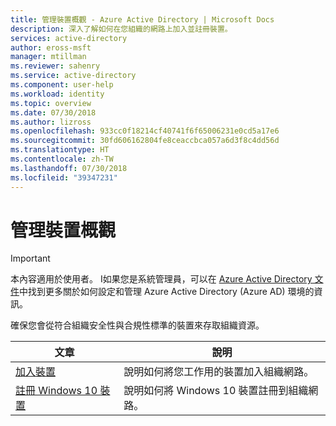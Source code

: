 ```yaml
---
title: 管理裝置概觀 - Azure Active Directory | Microsoft Docs
description: 深入了解如何在您組織的網路上加入並註冊裝置。
services: active-directory
author: eross-msft
manager: mtillman
ms.reviewer: sahenry
ms.service: active-directory
ms.component: user-help
ms.workload: identity
ms.topic: overview
ms.date: 07/30/2018
ms.author: lizross
ms.openlocfilehash: 933cc0f18214cf40741f6f65006231e0cd5a17e6
ms.sourcegitcommit: 30fd606162804fe8ceaccbca057a6d3f8c4dd56d
ms.translationtype: HT
ms.contentlocale: zh-TW
ms.lasthandoff: 07/30/2018
ms.locfileid: "39347231"
---
```

# <a name="manage-my-devices-overview"></a>管理裝置概觀

>[!Important]
>本內容適用於使用者。 I如果您是系統管理員，可以在 [Azure Active Directory 文件](https://docs.microsoft.com/en-us/azure/active-directory)中找到更多關於如何設定和管理 Azure Active Directory (Azure AD) 環境的資訊。

確保您會從符合組織安全性與合規性標準的裝置來存取組織資源。

|文章 |說明 |
|------|------------|
|[加入裝置](device-management-azuread-joined-devices-setup.md)|說明如何將您工作用的裝置加入組織網路。|
|[註冊 Windows 10 裝置](device-management-azuread-registered-devices-windows10-setup.md)|說明如何將 Windows 10 裝置註冊到組織網路。| 